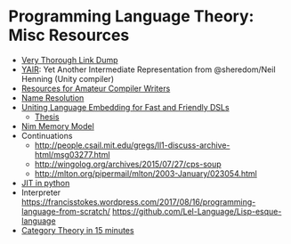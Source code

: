 # Programming Language Theory: Misc Resources

* [Very Thorough Link Dump](https://wiki.nikitavoloboev.xyz/compilers)
* [YAIR](https://github.com/sheredom/yair): Yet Another Intermediate Representation from @sheredom/Neil Henning (Unity compiler)
* [Resources for Amateur Compiler Writers](https://c9x.me/compile/bib/)
* [Name Resolution](https://willcrichton.net/notes/specificity-programming-languages/)
* [Uniting Language Embedding for Fast and Friendly DSLs](http://citeseerx.ist.psu.edu/viewdoc/download?doi=10.1.1.697.1002&rep=rep1&type=pdf)
  * [Thesis](https://infoscience.epfl.ch/record/218036/files/EPFL_TH6882.pdf)
* [Nim Memory Model](http://zevv.nl/nim-memory/)
* Continuations
  * <http://people.csail.mit.edu/gregs/ll1-discuss-archive-html/msg03277.html>
  * <http://wingolog.org/archives/2015/07/27/cps-soup>
  * <http://mlton.org/pipermail/mlton/2003-January/023054.html>
* [JIT in python](https://csl.name/post/python-jit/)
* Interpreter
  <https://francisstokes.wordpress.com/2017/08/16/programming-language-from-scratch/>
  <https://github.com/Lel-Language/Lisp-esque-language>
* [Category Theory in 15 minutes](http://chrislambda.github.io/blog/2014/01/30/catamorphisms-in-15-minutes/)
